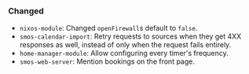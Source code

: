 ### Changed

* `nixos-module`: Changed `openFirewall`s default to `false`.
* `smos-calendar-import`: Retry requests to sources when they get 4XX responses as well, instead of only when the request fails entirely.
* `home-manager-module`: Allow configuring every timer's frequency.
* `smos-web-server`: Mention bookings on the front page.
